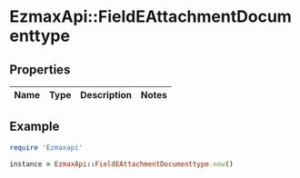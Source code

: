 # EzmaxApi::FieldEAttachmentDocumenttype

## Properties

| Name | Type | Description | Notes |
| ---- | ---- | ----------- | ----- |

## Example

```ruby
require 'Ezmaxapi'

instance = EzmaxApi::FieldEAttachmentDocumenttype.new()
```

